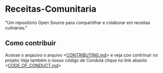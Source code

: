 # Receitas-Comunitaria
"Um repositório Open Source para compartilhar e colaborar em receitas culinárias."

## Como contribuir
Acesse o arqauivo  o arquivo <[CONTRIBUTING.md](https://github.com/MarkimD/receitas-comunitaria/blob/main/docs/CONTRIBUTING.md)> e veja coo contrinuir no projeto
Veja também o nosso código de Conduta clique no link abaixlo
<[CODE_OF_CONDUCT.md](https://github.com/MarkimD/receitas-comunitaria/blob/main/docs/CODE_OF_CONDUCT.md)>



